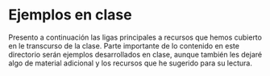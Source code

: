 # Ejemplos en clase

Presento a continuación las ligas principales a recursos que hemos
cubierto en le transcurso de la clase. Parte importante de lo
contenido en este directorio serán ejemplos desarrollados en clase,
aunque también les dejaré algo de material adicional y los recursos
que he sugerido para su lectura.

<!-- 1. [Introducción](./1.Introducción/README.md) -->

